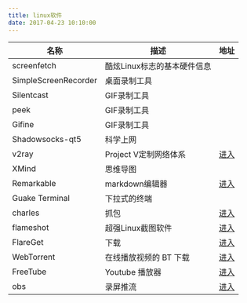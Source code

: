 ```yaml
---
title: linux软件
date: 2017-04-23 10:10:00
---
```


|名称              |描述                  |地址|
|-----------------|---------------------|---------------------|
|screenfetch         |酷炫Linux标志的基本硬件信息||
|SimpleScreenRecorder|桌面录制工具||
|Silentcast          |GIF录制工具||
|peek                |GIF录制工具||
|Gifine              |GIF录制工具||
|Shadowsocks-qt5     |科学上网||
|v2ray          |Project V定制网络体系|[进入](https://github.com/v2ray/v2ray-core)|
|XMind               |思维导图||
|Remarkable          |markdown编辑器|[进入](https://github.com/jamiemcg/remarkable)|
|Guake Terminal      |下拉式的终端||
|charles             |抓包|[进入](https://www.zzzmode.com/mytools/charles/)|
|flameshot          |超强Linux截图软件|[进入](https://github.com/lupoDharkael/flameshot)|
|FlareGet          | 下载|[进入](http://flareget.com/)|
|WebTorrent          |在线播放视频的 BT 下载|[进入](https://webtorrent.io/)|
|FreeTube          | Youtube 播放器|[进入](https://github.com/FreeTubeApp/FreeTube)|
|obs          | 录屏推流|[进入](https://obsproject.com/)|





